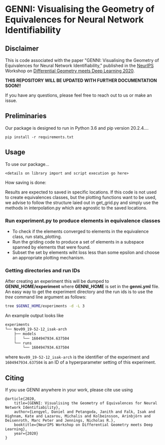 # GENNI: Visualising the Geometry of Equivalences for Neural Network Identifiability

## Disclaimer

This is code associated with the paper "GENNI: Visualising the Geometry of Equivalences for Neural Network Identifiability," published in the [NeurIPS](https://nips.cc/) Workshop on [Differential Geometry meets Deep Learning 2020](https://sites.google.com/view/diffgeo4dl/).

**THIS REPOSITORY WILL BE UPDATED WITH FURTHER DOCUMENTATION SOON!!**

If you have any questions, please feel free to reach out to us or make an issue.

## Preliminaries

Our package is designed to run in Python 3.6 and pip version 20.2.4....

```
pip install -r requirements.txt
```

## Usage

To use our package...

```
<details on library import and script execution go here>
```

How saving is done:

Results are expected to saved in specific locations. If this code is not used to create equivalences classes, but the plotting functions want to be used, we advise to follow the structure laied out in get_grid.py and simply use the methods in interpolation.py which are agnostic to the saved locations.

### Run experiment.py to produce elements in equivalence classes

* To check if the elements converged to elements in the equivalence class, run stats_plotting.
* Run the griding code to produce a set of elements in a subspace spanned by elements that were found.
* Subset the set by elements wiht loss less than some epsilon and choose an appropriate plotting mechanism.

### Getting directories and run IDs

After creating an experiment this will be dumped to **GENNI_HOME/experiment** where **GENNI_HOME** is set in the **genni.yml** file. An easy way to get the experiment directory and the run ids is to use the _tree_ command line argument as follows:

```sh
tree $GENNI_HOME/experiments -d -L 3
```

An example output looks like

```sh
experiments
└── Nov09_19-52-12_isak-arch
    ├── models
    │   └── 1604947934.637504
    └── runs
        └── 1604947934.637504
```

where `Nov09_19-52-12_isak-arch` is the identifier of the experiment and
`1604947934.637504` is an ID of a hyperparameter setting of this experiment.

## Citing

If you use GENNI anywhere in your work, please cite use using

```
@article{2020,
    title={GENNI: Visualising the Geometry of Equivalences for Neural Network Identifiability},
    author={Lengyel, Daniel and Petangoda, Janith and Falk, Isak and Highnam, Kate and Lazarou, Michalis and Kolbeinsson, Arinbjörn and Deisenroth, Marc Peter and Jennings, Nicholas R.},
    booktitle={NeurIPS Workshop on Differential Geometry meets Deep Learning},
    year={2020}
}
```
